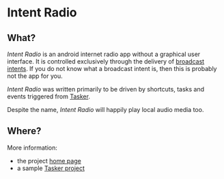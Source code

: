 Intent Radio
============

What?
----

*Intent Radio* is an android internet radio app without a graphical user
interface.  It is controlled exclusively through the delivery of
[broadcast intents](http://developer.android.com/reference/android/content/BroadcastReceiver.html).
If you do not know what a broadcast intent is, then this is probably not the
app for you.

*Intent Radio* was written primarily to be driven by shortcuts, tasks and
events triggered from [Tasker](http://tasker.dinglisch.net/).

Despite the name, *Intent Radio* will happily play local audio media too.

Where?
------

More information:

- the project [home page](http://intent-radio.smblott.org/)
- a sample [Tasker project](http://intent-radio.smblott.org/Radio.prj.xml)

